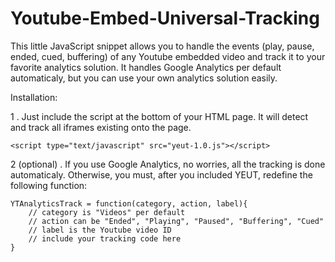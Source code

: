 Youtube-Embed-Universal-Tracking
================================

This little JavaScript snippet allows you to handle the events (play, pause, ended, cued, buffering) of any Youtube 
embedded video and track it to your favorite analytics solution. 
It handles Google Analytics per default automaticaly, but you can use your own analytics solution easily.

Installation:

1 . Just include the script at the bottom of your HTML page. It will detect and track all iframes existing onto the page.

    <script type="text/javascript" src="yeut-1.0.js"></script>	

2 (optional) . If you use Google Analytics, no worries, all the tracking is done automaticaly. Otherwise, you must, after you included 
YEUT, redefine the following function:

    YTAnalyticsTrack = function(category, action, label){
        // category is "Videos" per default
        // action can be "Ended", "Playing", "Paused", "Buffering", "Cued"
        // label is the Youtube video ID
        // include your tracking code here
    }

